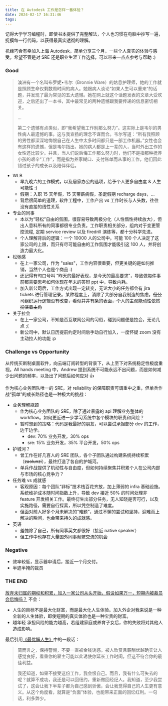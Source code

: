 ```yaml
---
title: 在 Autodesk 工作是怎样一番体验？
date: 2024-02-17 16:31:46
tags:
---
```


记得大学学习编程时，即使书本提供了完整解法，个人也习惯在电脑中抄写一遍，抚摸每一行代码，以获得最真实透彻的理解。

机缘巧合有幸加入上海 Autodesk，简单分享三个月，一些个人真实的体验与感受。希望不管是对 SRE 还是职业生涯工作选择，可以带来一点点参考与帮助 :)

<!--more-->

### Good

> 澳洲有一个名叫布罗妮•韦尔（Bronnie Ware）的姑息护理师，她的工作就是照顾生命仅剩数周时间的病人。她跟病人谈论“如果人生可以重来”的话题，并发现了最为常见的五大遗憾。她在网上就这个话题发表的文章大受欢迎，之后还出了一本书，其中最常见的两种遗憾跟我要传递的信息密切相关。
> 
> ...
> 
> 第二个遗憾有点类似，即“我希望我工作别那么努力”。这实际上是韦尔的男性病人最遗憾的事。这与我宣扬的理念不谋而合。韦尔写道：“所有我照顾的男性都深深地悔恨自己在人生中太多时间都只是一部工作机器。”女性也会有这样的遗憾，但是韦尔指出，她的病人都是上一辈的人，当时外出工作的女性还比较少。并且，当人们说后悔工作那么努力时，他们不是指那种抚养小孩的艰辛“工作”，而是指为养家糊口、支付账单而从事的工作，他们因此错过孩子的成长以及陪伴伴侣。

- WLB
    - 早九晚六的工作模式，以及居家办公的选项，给予个人更多自由度 & 人生可能性 :)
    - 假期：入职 15 天年假，15 天带薪病假，圣诞假期 recharge days，...
    - 背后很简单的道理，软件工程中，工作产出 vs 工作时长与人头数，往往没有直接的线性关系
- 专业的同事
    - 本以为“轻松”自由的氛围，很容易导致两极分化（人性惰性持续放大），但出人意料所有的同事都很专业负责。工作职责相关部分，组内对于变更管控流程, 定期 service review 以及 firedrill 演练等，都十分科学先进。
    - 个人理解背后的逻辑：一个 10000 人的公司中，可能 100 个人决定了这家公司的上限，而只有尽可能自由的工作氛围才能吸引这 100 人，并将创造力最大化。
- 松弛感
    - 在上一家公司，作为 "sales"，工作内容很重要，但更关键的是如何推销，当然个人也是个商品 :)
    - 还记得有句口号叫 “昨天的最好表现，是今天的最高要求”，导致做每件事前都需要思考如何体现在年末的答辩 ppt 中，导致内耗。
    - 加入新公司后，工作方式出现一定转变，无论大小的任务都会有 jira tickets 进行管理记录。某种程度上，消除了大部分自我制造的焦虑。~~但公司组织运行逻辑没有改变，看似井井有条的表面，个人的主观能动性依然扮演着主角~~
- 关于拉会
    - 在上一家公司，不知是否互联网公司的习俗，碰到问题便是拉会，无论几点 ;(
    - 新公司中，默认日历提前约定时间后手动自行加入，一度怀疑 zoom 没有主动拉人的功能 :p

### Challenge vs Opportunity
从传统买断制桌面软件，向云端订阅转型的背景下，从上至下对系统稳定性极度重视。All hands meeting 中，Andrew 提到系统不可能永远不出问题，而是如何减少出问题的频率，以及出了问题后如何应对 👍

作为核心业务团队唯一的 SRE，对 reliability 的保障职责可谓重中之重，但单兵作战“孤单”的成长路径也是一种极大的挑战：

- 业务理解瓶颈
    - 作为核心业务团队的 SRE，除了通过暴露的 api 理解业务整体的 workflow。如何更近进一步学习系统中各个模块的职责和风险？
    - 暂时想到的策略：代码是我最好的朋友，可以尝试承担部分 dev 的工作，边干边学。
        - dev: 70% 业务开发，30% ops
        - sre: 15% 业务开发，35% 平台开发，50% ops
- 护城河？
    - 曾工作在好几百人的 SRE 团队，各个子团队通过构建系统持续积累（~~zaolunzi~~），最终打造了各自的护城河。
    - 单兵作战提供了机动性与自由度，但如何持续聚焦并积累个人在公司内部与市场的核心竞争力？
- 任务难 vs 成就感
    - 客观原因：每个团队“非标”技术栈百花齐放，加上薄弱的 infra 基础设施。系统维护成本随时间指数上升，导致 dev 接近 50% 的时间处理非 feature 开发相关工作。最终衍生出部分任务，无人知晓是否可行，以及实施路径，需要自行探索，所以凭空制造了难度。
    - 但面对前人好多个月未解决的“难题”，通过不懈的尝试和坚持，迎难而上解决的瞬间，也会带来持久的成就感。
- 英语
    - 羞愧除了自己，所有同事英文都很好（接近 native speaker）
    - 但工作中也存在大量国外同事频繁交流的机会

### Negative
- 效率较低，显示器申请后，接近一个月交付。
- 半遮半掩的裁员

### THE END

<u>放弃未归属的期权和积累，加入一家公司从头开始，假设如果万一，短期内被裁员会后悔吗？</u>
不会：
- 人生的目标不是最大化财富，而是最大化人生体验。加入外企对我来说是一种全新的人生体验，即使短期的真实体验也是一种宝贵的财富。
- 越年轻 承担风险的能力越高，若组建家庭或养育子女后，你的失败将对其他人造成影响。

最后引用[《最优解人生》](https://book.douban.com/subject/36242339/)中的一段话：

> 简而言之，保持警惕，不要一直被金钱诱惑。被人欣赏且薪酬优越确实让人感觉良好，看重你的雇主可能以此诱使你延长工作时间，但这不符合你的最佳利益。
> 
> 我还知道，如果不接受这份工作，我会恨自己。而且，我有什么可失去的呢？就算不成功，我还是可以回纽约，重新做回经纪人。我知道，至少我尝试了，这会让我下半辈子都为自己感到骄傲，会让我觉得自己的人生更有意义。从这个角度看，就算是“负面”体验，也能带来正面的回忆红利。一句话，利多弊少。